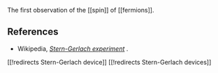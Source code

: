 

The first observation of the [[spin]] of [[fermions]].

## References

* Wikipedia, _[Stern-Gerlach experiment](http://en.wikipedia.org/wiki/Stern%E2%80%93Gerlach_experiment)_ .

[[!redirects Stern-Gerlach device]]
[[!redirects Stern-Gerlach devices]]
